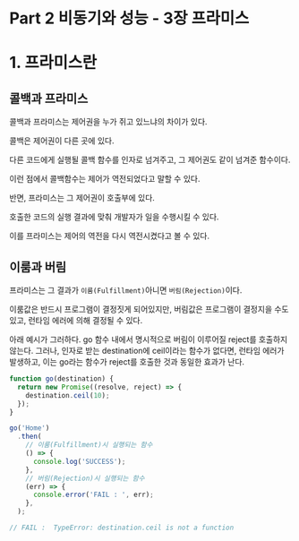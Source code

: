 # Part 2 비동기와 성능 - 3장 프라미스

# 1. 프라미스란

## 콜백과 프라미스

콜백과 프라미스는 제어권을 누가 쥐고 있느냐의 차이가 있다.

콜백은 제어권이 다른 곳에 있다.

다른 코드에게 실행될 콜백 함수를 인자로 넘겨주고, 그 제어권도 같이 넘겨준 함수이다.

이런 점에서 콜백함수는 제어가 역전되었다고 말할 수 있다.

반면, 프라미스는 그 제어권이 호출부에 있다.

호출한 코드의 실행 결과에 맞춰 개발자가 일을 수행시킬 수 있다.

이를 프라미스는 제어의 역전을 다시 역전시켰다고 볼 수 있다. 

## 이룸과 버림

프라미스는 그 결과가 `이룸(Fulfillment)`아니면 `버림(Rejection)`이다.

이룸값은 반드시 프로그램이 결정짓게 되어있지만, 버림값은 프로그램이 결정지을 수도 있고, 런타임 에러에 의해 결정될 수 있다.

아래 예시가 그러하다.
go 함수 내에서 명시적으로 버림이 이루어질 reject를 호출하지 않는다.
그러나, 인자로 받는 destination에 ceil이라는 함수가 없다면, 런타임 에러가 발생하고, 이는 go라는 함수가 reject를 호출한 것과 동일한 효과가 난다.

```js
function go(destination) {
  return new Promise((resolve, reject) => {
    destination.ceil(10); 
  });
}

go('Home')
  .then(
    // 이룸(Fulfillment)시 실행되는 함수
    () => { 
      console.log('SUCCESS');
    },
    // 버림(Rejection)시 실행되는 함수
    (err) => { 
      console.error('FAIL : ', err);
    },
  );

// FAIL :  TypeError: destination.ceil is not a function

```
